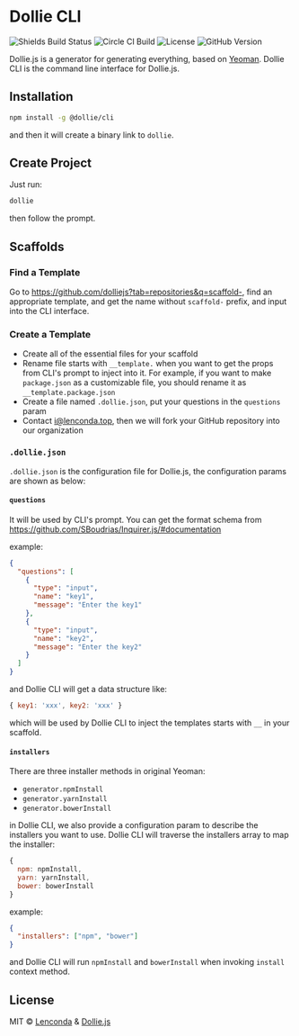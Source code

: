 # Dollie CLI

![Shields Build Status](https://img.shields.io/circleci/build/github/dolliejs/dollie-cli/master)
![Circle CI Build](https://circleci.com/gh/dolliejs/dollie-cli.svg?style=svg)
![License](https://img.shields.io/github/license/dolliejs/dollie-cli)
![GitHub Version](https://img.shields.io/github/package-json/v/dolliejs/dollie-cli)

Dollie.js is a generator for generating everything, based on [Yeoman](http://yeoman.io). Dollie CLI is the command line interface for Dollie.js.

## Installation

```bash
npm install -g @dollie/cli
```

and then it will create a binary link to `dollie`.

## Create Project

Just run:

```bash
dollie
```

then follow the prompt.

## Scaffolds

### Find a Template

Go to <https://github.com/dolliejs?tab=repositories&q=scaffold->, find an appropriate template, and get the name without `scaffold-` prefix, and input into the CLI interface.

### Create a Template

- Create all of the essential files for your scaffold
- Rename file starts with `__template.` when you want to get the props from CLI's prompt to inject into it. For example, if you want to make `package.json` as a customizable file, you should rename it as `__template.package.json`
- Create a file named `.dollie.json`, put your questions in the `questions` param
- Contact [i@lenconda.top](mailto:i@lenconda.top), then we will fork your GitHub repository into our organization

### `.dollie.json`

`.dollie.json` is the configuration file for Dollie.js, the configuration params are shown as below:

#### `questions`

It will be used by CLI's prompt. You can get the format schema from <https://github.com/SBoudrias/Inquirer.js/#documentation>

example:

```json
{
  "questions": [
    {
      "type": "input",
      "name": "key1",
      "message": "Enter the key1"
    },
    {
      "type": "input",
      "name": "key2",
      "message": "Enter the key2"
    }
  ]
}
```

and Dollie CLI will get a data structure like:

```javascript
{ key1: 'xxx', key2: 'xxx' }
```

which will be used by Dollie CLI to inject the templates starts with `__` in your scaffold.

#### `installers`

There are three installer methods in original Yeoman:

- `generator.npmInstall`
- `generator.yarnInstall`
- `generator.bowerInstall`

in Dollie CLI, we also provide a configuration param to describe the installers you want to use. Dollie CLI will traverse the installers array to map the installer:

```javascript
{
  npm: npmInstall,
  yarn: yarnInstall,
  bower: bowerInstall
}
```

example:

```json
{
  "installers": ["npm", "bower"]
}
```

and Dollie CLI will run `npmInstall` and `bowerInstall` when invoking `install` context method.

## License

MIT © [Lenconda](https://lenconda.top) & [Dollie.js](https://github.com/dolliejs)
